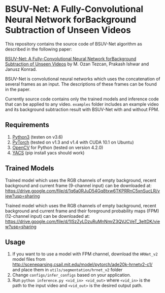 # BSUV-Net: A Fully-Convolutional Neural Network forBackground Subtraction of Unseen Videos

This repository contains the source code of BSUV-Net algorithm as described in the following paper:

[BSUV-Net: A Fully-Convolutional Neural Network forBackground Subtraction of Unseen Videos](https://arxiv.org/pdf/1907.11371.pdf)
by M. Ozan Tezcan, Prakash Ishwar and Janusz Konrad.

BSUV-Net is convolutional neural networks which uses the concatenation of several frames as an input.
The descriptions of these frames can be found in the paper.

Currently source code contains only the trained models and inference code that can be applied to any video.
`examples` folder includes an example video and its background subtraction result with
BSUV-Net with and without FPM.
## Requirements
1. [Python3](https://www.python.org/) (testen on v3.6)
2. [PyTorch](https://pytorch.org/) (tested on v1.3 and v1.4 with CUDA 10.1 on Ubuntu)
3. [OpenCV](https://opencv.org/releases/) for Python (tested on version 4.2.0)
4. [YACS](https://github.com/rbgirshick/yacs) (pip install yacs should work)

## Trained Models
Trained model which uses the RGB channels of empty background, recent background and
 current frame (9-channel input) can be downloaded at: 
https://drive.google.com/file/d/1q6a0RJuD54Gq8txw6TKPRRnC5xnSucLR/view?usp=sharing

Trained model which uses the RGB channels of empty background, recent background and 
current frame and their foreground probability maps (FPM) (12-channel input) can be downloaded at: 
https://drive.google.com/file/d/1ISzZyLDzuRuMnNmrZ3QVJCVeT_3eltDK/view?usp=sharing

## Usage
1. If you want to to use a model with FPM channel, download the `HRNet_v2` model files from
http://sceneparsing.csail.mit.edu/model/pytorch/ade20k-hrnetv2-c1/ and place them in
`utils/segmentation/hrnet_v2` folder
2. Change `configs/infer_configs` based on your application. 
3. Run `python inference.py <vid_in> <vid_out>` where `<vid_in>` is the path to the input video
and  `<vid_out>` is the desired output path.


